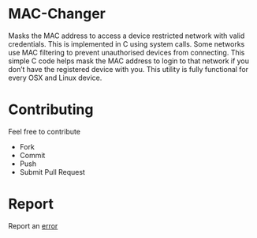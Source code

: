 # MAC-Changer
Masks the MAC address to access a device restricted network with valid credentials.
This is implemented in C using system calls. Some networks use MAC filtering 
to prevent unauthorised devices from connecting. This simple C code helps mask 
the MAC address to login to that network if you don’t have the registered 
device with you. This utility is fully functional for every OSX and Linux device.

# Contributing
Feel free to contribute
- Fork
- Commit
- Push
- Submit Pull Request

# Report
Report an [error](https://github.com/imsnawaz/MAC-Changer/issues)
